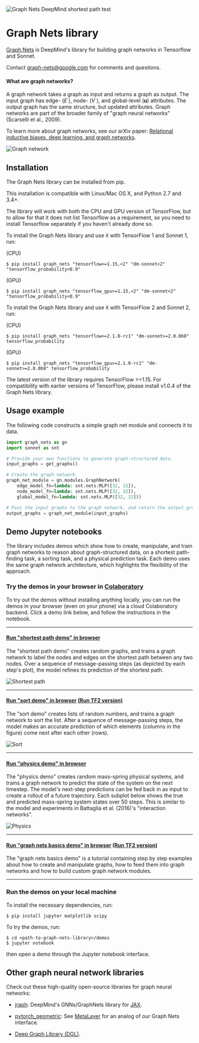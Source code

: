 ![Graph Nets DeepMind shortest path](https://github.com/deepmind/graph_nets/raw/master/images/graph-nets-deepmind-shortest-path0.gif)
test
# Graph Nets library

[Graph Nets](https://github.com/deepmind/graph_nets) is DeepMind's library for
building graph networks in Tensorflow and Sonnet.

Contact graph-nets@google.com for comments and questions.

#### What are graph networks?

A graph network takes a graph as input and returns a graph as output. The input
graph has edge- (*E* ), node- (*V* ), and global-level (**u**) attributes. The
output graph has the same structure, but updated attributes. Graph networks are
part of the broader family of "graph neural networks" (Scarselli et al., 2009).

To learn more about graph networks, see our arXiv paper: [Relational inductive
biases, deep learning, and graph networks](https://arxiv.org/abs/1806.01261).

![Graph network](https://github.com/deepmind/graph_nets/raw/master/images/graph-network.png)

## Installation

The Graph Nets library can be installed from pip.

This installation is compatible with Linux/Mac OS X, and Python 2.7 and 3.4+.

The library will work with both the CPU and GPU version of TensorFlow, but to
allow for that it does not list Tensorflow as a requirement, so you need to
install Tensorflow separately if you haven't already done so.

To install the Graph Nets library and use it with TensorFlow 1 and Sonnet 1, run:

(CPU)
```shell
$ pip install graph_nets "tensorflow>=1.15,<2" "dm-sonnet<2" "tensorflow_probability<0.9"
```

(GPU)
```shell
$ pip install graph_nets "tensorflow_gpu>=1.15,<2" "dm-sonnet<2" "tensorflow_probability<0.9"
```

To install the Graph Nets library and use it with TensorFlow 2 and Sonnet 2, run:

(CPU)
```shell
$ pip install graph_nets "tensorflow>=2.1.0-rc1" "dm-sonnet>=2.0.0b0" tensorflow_probability
```

(GPU)
```shell
$ pip install graph_nets "tensorflow_gpu>=2.1.0-rc1" "dm-sonnet>=2.0.0b0" tensorflow_probability
```

The latest version of the library requires TensorFlow >=1.15. For compatibility with earlier versions of TensorFlow, please install v1.0.4 of the Graph Nets library.

## Usage example

The following code constructs a simple graph net module and connects it to data.

```python
import graph_nets as gn
import sonnet as snt

# Provide your own functions to generate graph-structured data.
input_graphs = get_graphs()

# Create the graph network.
graph_net_module = gn.modules.GraphNetwork(
    edge_model_fn=lambda: snt.nets.MLP([32, 32]),
    node_model_fn=lambda: snt.nets.MLP([32, 32]),
    global_model_fn=lambda: snt.nets.MLP([32, 32]))

# Pass the input graphs to the graph network, and return the output graphs.
output_graphs = graph_net_module(input_graphs)
```

## Demo Jupyter notebooks

The library includes demos which show how to create, manipulate, and
train graph networks to reason about graph-structured data, on a
shortest path-finding task, a sorting task, and a physical prediction task.
Each demo uses the same graph network architecture, which highlights the
flexibility of the approach.

### Try the demos in your browser in [Colaboratory](https://colab.research.google.com)

To try out the demos without installing anything locally, you can run the demos
in your browser (even on your phone) via a cloud Colaboratory backend. Click a
demo link below, and follow the instructions in the notebook.

----------------

#### [Run "shortest path demo" in browser](https://colab.research.google.com/github/deepmind/graph_nets/blob/master/graph_nets/demos/shortest_path.ipynb)

The "shortest path demo" creates random graphs, and trains a graph network to
label the nodes and edges on the shortest path between any two nodes. Over a
sequence of message-passing steps (as depicted by each step's plot), the
model refines its prediction of the shortest path.

![Shortest path](https://github.com/deepmind/graph_nets/raw/master/images/shortest-path.png)

----------------

#### [Run "sort demo" in browser](https://colab.research.google.com/github/deepmind/graph_nets/blob/master/graph_nets/demos/sort.ipynb)  [(Run TF2 version)](https://colab.research.google.com/github/deepmind/graph_nets/blob/master/graph_nets/demos_tf2/sort.ipynb)

The "sort demo" creates lists of random numbers, and trains a graph network to
sort the list. After a sequence of message-passing steps, the model makes an
accurate prediction of which elements (columns in the figure) come next after
each other (rows).

![Sort](https://github.com/deepmind/graph_nets/raw/master/images/sort.png)

----------------

#### [Run "physics demo" in browser](https://colab.research.google.com/github/deepmind/graph_nets/blob/master/graph_nets/demos/physics.ipynb)

The "physics demo" creates random mass-spring physical systems, and trains a
graph network to predict the state of the system on the next timestep. The
model's next-step predictions can be fed back in as input to create a rollout of
a future trajectory. Each subplot below shows the true and predicted mass-spring
system states over 50 steps. This is similar to the model and experiments in
Battaglia et al. (2016)'s "interaction networks".

![Physics](https://github.com/deepmind/graph_nets/raw/master/images/physics.png)

----------------

#### [Run "graph nets basics demo" in browser](https://colab.research.google.com/github/deepmind/graph_nets/blob/master/graph_nets/demos/graph_nets_basics.ipynb)  [(Run TF2 version)](https://colab.research.google.com/github/deepmind/graph_nets/blob/master/graph_nets/demos_tf2/graph_nets_basics.ipynb)

The "graph nets basics demo" is a tutorial containing step by step examples
about how to create and manipulate graphs, how to feed them into
graph networks and how to build custom graph network modules.

----------------

### Run the demos on your local machine

To install the necessary dependencies, run:

```shell
$ pip install jupyter matplotlib scipy
```

To try the demos, run:

```shell
$ cd <path-to-graph-nets-library>/demos
$ jupyter notebook
```
then open a demo through the Jupyter notebook interface.


## Other graph neural network libraries

Check out these high-quality open-source libraries for graph neural networks:

* [jraph](https://github.com/deepmind/jraph): DeepMind's GNNs/GraphNets library
for [JAX](https://github.com/google/jax).

* [pytorch_geometric](https://github.com/rusty1s/pytorch_geometric): See
[MetaLayer](https://pytorch-geometric.readthedocs.io/en/latest/modules/nn.html#torch_geometric.nn.meta.MetaLayer)
for an analog of our Graph Nets interface.

* [Deep Graph Library (DGL)](https://github.com/dmlc/dgl).

